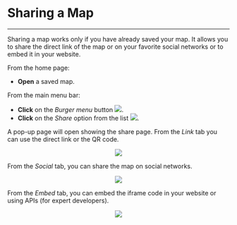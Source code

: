# Sharing a Map
***************

Sharing a map works only if you have already saved your map. It allows you to share the direct link of the map or on your favorite social networks or to embed it in your website.

From the home page:

* **Open** a saved map.

From the main menu bar:

* **Click** on the *Burger menu* button <img src="../img/burger.jpg" style="max-width:25px;" />.
* **Click** on the *Share* option from the list <img src="../img/share.jpg" style="max-width:80px;" />.

A pop-up page will open showing the share page. From the *Link* tab you can use the direct link or the QR code.

<p align = "center" ><img src="../img/share-1.jpg" style="max-width:500px;" /></p>

From the *Social* tab, you can share the map on social networks.

<p align = "center" ><img src="../img/share-2.jpg" style="max-width:500px;" /></p>

From the *Embed* tab, you can embed the iframe code in your website or using APIs (for expert developers).

<p align = "center" ><img src="../img/share-3.jpg" style="max-width:500px;" /></p>
